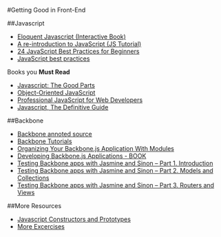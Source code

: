 #Getting Good in Front-End

##Javascript

* [Eloquent Javascript (Interactive Book)](http://eloquentjavascript.net/contents.html)
* [A re-introduction to JavaScript (JS Tutorial)](https://developer.mozilla.org/en/A_re-introduction_to_JavaScript)
* [24 JavaScript Best Practices for Beginners](http://net.tutsplus.com/tutorials/javascript-ajax/24-javascript-best-practices-for-beginners/)
* [JavaScript best practices](http://dev.opera.com/articles/view/javascript-best-practices/#easynames)

Books you **Must Read**

* [Javascript: The Good Parts](books/Javascript_the_good_parts.pdf)
* [Object-Oriented JavaScript](books/Object-Oriented_JavaScript[Jul2008].pdf)
* [Professional JavaScript for Web Developers](books/Professional_javascript_for_web_developers[3rd_edition].pdf)
* [Javascript, The Definitive Guide](books/Oreilly.JavaScript_The_Definitive_Guide[6th_Edition][Apr2011].pdf)

##Backbone

* [Backbone annoted source](http://documentcloud.github.com/backbone/docs/backbone.html)
* [Backbone Tutorials](http://backbonetutorials.com/)
* [Organizing Your Backbone.js Application With Modules](http://weblog.bocoup.com/organizing-your-backbone-js-application-with-modules/)
* [Developing Backbone.js Applications - BOOK](http://addyosmani.github.com/backbone-fundamentals/)
* [Testing Backbone apps with Jasmine and Sinon – Part 1. Introduction](http://tinnedfruit.com/2011/03/03/testing-backbone-apps-with-jasmine-sinon.html)
* [Testing Backbone apps with Jasmine and Sinon – Part 2. Models and Collections](http://tinnedfruit.com/2011/03/25/testing-backbone-apps-with-jasmine-sinon-2.html)
* [Testing Backbone apps with Jasmine and Sinon – Part 3. Routers and Views](http://tinnedfruit.com/2011/04/26/testing-backbone-apps-with-jasmine-sinon-3.html)

##More Resources

* [Javascript Constructors and Prototypes](http://tobyho.com/2010/11/22/javascript-constructors-and/)
* [More Excercises](http://www.ynonperek.com/javascript-exer.html)
